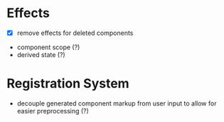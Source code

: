 # Effects
-[x] remove effects for deleted components
- component scope (?)
- derived state (?)

# Registration System
- decouple generated component markup from user input to allow for easier preprocessing (?)
